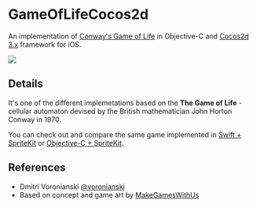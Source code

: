 # GameOfLifeCocos2d

An implementation of [Conway's Game of Life](http://en.wikipedia.org/wiki/Conway's_Game_of_Life) in Objective-C and [Cocos2d 3.x](http://cocos2d-iphone.org) framework for iOS.

![](https://dl.dropboxusercontent.com/u/100463011/GameOfLife.gif)

## Details

It's one of the different implemetations based on the **The Game of Life** - cellular automaton devised by the British mathematician John Horton Conway in 1970.

You can check out and compare the same game implemented in [Swift + SpriteKit](https://github.com/voronianski-on-games/GameOfLifeSwift) or [Objective-C + SpriteKit](https://github.com/voronianski-on-games/GameOfLifeSpriteKit).

## References

- Dmitri Voronianski [@voronianski](https://twitter.com/voronianski)
- Based on concept and game art by [MakeGamesWithUs](https://www.makegameswith.us/tutorials/game-of-life-spritebuilder/)
